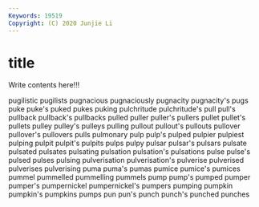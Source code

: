 ```yaml
---
Keywords: 19519
Copyright: (C) 2020 Junjie Li
---
```


# title

Write contents here!!!
 
pugilistic 
pugilists 
pugnacious 
pugnaciously 
pugnacity 
pugnacity's 
pugs 
puke
puke's 
puked 
pukes 
puking 
pulchritude 
pulchritude's 
pull 
pull's 
pullback 
pullback's
pullbacks 
pulled 
puller 
puller's 
pullers 
pullet 
pullet's 
pullets 
pulley 
pulley's
pulleys 
pulling 
pullout 
pullout's 
pullouts 
pullover 
pullover's 
pullovers 
pulls 
pulmonary
pulp 
pulp's 
pulped 
pulpier 
pulpiest 
pulping 
pulpit 
pulpit's 
pulpits 
pulps
pulpy 
pulsar 
pulsar's 
pulsars 
pulsate 
pulsated 
pulsates 
pulsating 
pulsation 
pulsation's
pulsations 
pulse 
pulse's 
pulsed 
pulses 
pulsing 
pulverisation 
pulverisation's 
pulverise 
pulverised
pulverises 
pulverising 
puma 
puma's 
pumas 
pumice 
pumice's 
pumices 
pummel 
pummelled
pummelling 
pummels 
pump 
pump's 
pumped 
pumper 
pumper's 
pumpernickel 
pumpernickel's 
pumpers
pumping 
pumpkin 
pumpkin's 
pumpkins 
pumps 
pun 
pun's 
punch 
punch's 
punched
punches 
